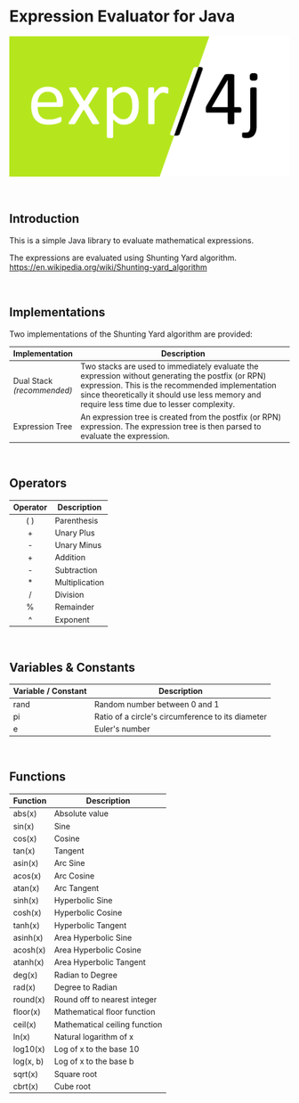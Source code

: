 # Expression Evaluator for Java

![expr4j logo](expr4j.png)

<br/>

## Introduction
This is a simple Java library to evaluate mathematical expressions.

The expressions are evaluated using Shunting Yard algorithm.<br/>
https://en.wikipedia.org/wiki/Shunting-yard_algorithm

<br/>

## Implementations
Two implementations of the Shunting Yard algorithm are provided:


| Implementation | Description |
| -------------- | ----------- |
| Dual Stack<br/>*(recommended)* | Two stacks are used to immediately evaluate the expression without generating the postfix (or RPN) expression. This is the recommended implementation since theoretically it should use less memory and require less time due to lesser complexity. |
| Expression Tree | An expression tree is created from the postfix (or RPN) expression. The expression tree is then parsed to evaluate the expression. |

<br/>

## Operators


| Operator | Description    |
| :------: | -------------- |
| ( )      | Parenthesis    |
| +        | Unary Plus     |
| -        | Unary Minus    |
| +        | Addition       |
| -        | Subtraction    |
| *        | Multiplication |
| /        | Division       |
| %        | Remainder      |
| ^        | Exponent       |

<br/>

## Variables & Constants


| Variable / Constant | Description                                       |
| ------------------- | ------------------------------------------------- |
| rand                | Random number between 0 and 1                     |
| pi                  | Ratio of a circle's circumference to its diameter |
| e                   | Euler's number                                    |

<br/>


## Functions


| Function  | Description                   |
| --------- | ----------------------------- |
| abs(x)    | Absolute value                |
| sin(x)    | Sine                          |
| cos(x)    | Cosine                        |
| tan(x)    | Tangent                       |
| asin(x)   | Arc Sine                      |
| acos(x)   | Arc Cosine                    |
| atan(x)   | Arc Tangent                   |
| sinh(x)   | Hyperbolic Sine               |
| cosh(x)   | Hyperbolic Cosine             |
| tanh(x)   | Hyperbolic Tangent            |
| asinh(x)  | Area Hyperbolic Sine          |
| acosh(x)  | Area Hyperbolic Cosine        |
| atanh(x)  | Area Hyperbolic Tangent       |
| deg(x)    | Radian to Degree              |
| rad(x)    | Degree to Radian              |
| round(x)  | Round off to nearest integer  |
| floor(x)  | Mathematical floor function   |
| ceil(x)   | Mathematical ceiling function |
| ln(x)     | Natural logarithm of x        |
| log10(x)  | Log of x to the base 10       |
| log(x, b) | Log of x to the base b        |
| sqrt(x)   | Square root                   |
| cbrt(x)   | Cube root                     |
